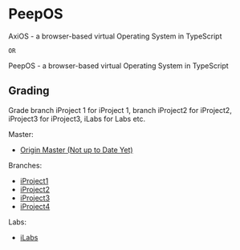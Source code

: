 # PeepOS

AxiOS - a browser-based virtual Operating System in TypeScript

    OR

PeepOS - a browser-based virtual Operating System in TypeScript

## Grading

Grade branch iProject 1 for iProject 1, branch iProject2 for iProject2, iProject3 for iProject3, iLabs for Labs etc.

Master:
- [Origin Master (Not up to Date Yet)](https://github.com/alexbadia1/myAlanClasses/tree/master)

Branches: 
- [iProject1](https://github.com/alexbadia1/myAlanClasses/tree/iProject1)
- [iProject2](https://github.com/alexbadia1/myAlanClasses/tree/iProject2)
- [iProject3](https://github.com/alexbadia1/myAlanClasses/tree/iProject3)
- [iProject4](https://github.com/alexbadia1/myAlanClasses/tree/iProject4)

Labs:
- [iLabs](https://github.com/alexbadia1/myAlanClasses/tree/iLabs)